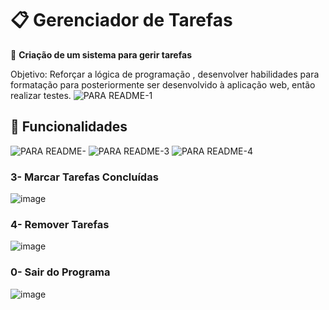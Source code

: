 # 📋 Gerenciador de Tarefas

📌 **Criação de um sistema para gerir tarefas**

Objetivo: Reforçar a lógica de programação , desenvolver habilidades para formatação para posteriormente ser desenvolvido à aplicação web, então realizar testes.
![PARA README-1](https://github.com/user-attachments/assets/d969d403-0f29-41e3-9e29-65dc6157c2f6)

## 📌 Funcionalidades
![PARA README-](https://github.com/user-attachments/assets/132efd50-7d44-4362-a4b9-3229b8f054d8)
![PARA README-3](https://github.com/user-attachments/assets/7f0faa49-681d-4310-bee4-db77deedefff)
![PARA README-4](https://github.com/user-attachments/assets/5c1d3b63-1258-4443-9f8b-bd367b4d9990)



### 3- Marcar Tarefas Concluídas

![image](https://github.com/user-attachments/assets/868bab0f-ff4c-4552-999b-71d95815ec29)

### 4- Remover Tarefas

![image](https://github.com/user-attachments/assets/a4d43b22-0c90-4ce5-b1c7-686f81b3468f)

### 0- Sair do Programa

![image](https://github.com/user-attachments/assets/e1045b50-dc36-4997-b42f-4eb0095a8f9a)


